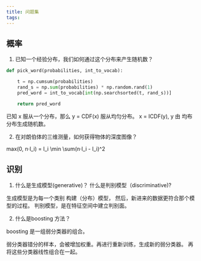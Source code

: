 ```yaml
---
title: 问题集
tags:
---
```



## 概率
1. 已知一个经验分布，我们如何通过这个分布来产生随机数？                                                                                          
```python
def pick_word(probabilities, int_to_vocab):

    t = np.cumsum(probabilities)
    rand_s = np.sum(probabilities) * np.random.rand(1)
    pred_word = int_to_vocab[int(np.searchsorted(t, rand_s))]

    return pred_word
```


已知 x 服从一个分布，那么 y = CDF(x) 服从均匀分布。 
x = ICDF(y), y 由 均布分布生成随机数。


2. 在对朗伯体的三维测量，如何获得物体的深度图像？

max(0, n·l_i) = I_i
\min \sum(n·l_i - I_i)^2


## 识别

1. 什么是生成模型(generative)？ 什么是判别模型（discriminative)?

生成模型是为每一个类别 构建（分布）模型， 然后，新进来的数据更符合那个模型的过程。
判别模型，是在特征空间中建立判别面。


2. 什么是boosting 方法？

boosting 是一组弱分类器的组合。

弱分类器错分的样本，会被增加权重。再进行重新训练，生成新的弱分类器。
再将这些分类器线性组合在一起。

